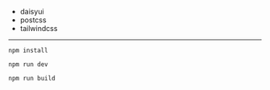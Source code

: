 - daisyui
- postcss
- tailwindcss

---

```
npm install
```
```
npm run dev
```
```
npm run build
```